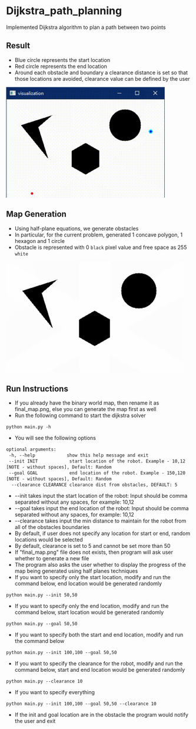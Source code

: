
# Dijkstra_path_planning
Implemented Dijkstra algorithm to plan a path between two points

## Result
* Blue circle represents the start location 
* Red circle represents the end location
* Around each obstacle and boundary a clearance distance is set so that those locations are avoided, clearance value can be defined by the user
<img src="https://github.com/mjoshi07/Dijkstra_path_planning/blob/main/Data/viz.gif" height=300>

## Map Generation
* Using half-plane equations, we generate obstacles
* In particular, for the current problem, generated 1 concave polygon, 1 hexagon and 1 circle
* Obstacle is represented with 0 `black` pixel value and free space as 255 `white`
<img src="https://github.com/mjoshi07/Dijkstra_path_planning/blob/main/Data/sample_final_map.png" height=300>

## Run Instructions
* If you already have the binary world map, then rename it as final_map.png, else you can generate the map first as well
* Run the following command to start the dijkstra solver
```
python main.py -h
```
* You will see the following options
```
optional arguments:
 -h, --help            show this help message and exit
 --init INIT            start location of the robot. Example - 10,12 [NOTE - without spaces], Default: Random
 --goal GOAL            end location of the robot. Example - 150,120 [NOTE - without spaces], Default: Random
  --clearance CLEARANCE clearance dist from obstacles, DEFAULT: 5
```
* --init takes input the start location of the robot: Input should be comma separated without any spaces, for example: 10,12
* --goal takes input the end location of the robot: Input should be comma separated without any spaces, for example: 10,12
* --clearance takes input the min distance to maintain for the robot from all of the obstacles boundaries
* By default, if user does not specify any location for start or end, random locations would be selected
* By default, clearance is set to 5 and cannot be set more than 50
* If "final_map.png" file does not exists, then program will ask user whether to generate a new file
* The program also asks the user whether to display the progress of the map being generated using half planes techniques
* If you want to specify only the start location, modify and run the command below, end location would be generated randomly
```
python main.py --init 50,50
```
* If you want to specify only the end location, modify and run the command below, start location would be generated randomly
```
python main.py --goal 50,50
```
* If you want to specify both the start and end location, modify and run the command below
```
python main.py --init 100,100 --goal 50,50
```
* If you want to specify the clearance for the robot, modify and run the command below, start and end location would be generated randomly
```
python main.py --clearance 10
```
* If you want to specify everything
```
python main.py --init 100,100 --goal 50,50 --clearance 10
```
* If the init and goal location are in the obstacle the program would notify the user and exit

